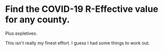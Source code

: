 # Find the COVID-19 R-Effective value for any county.

Plus expletives.

This isn't really my finest effort. I guess I had some things to work out.
